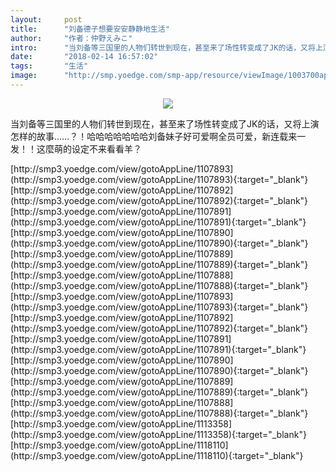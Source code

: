 ```yaml
---
layout:     post
title:      "刘备德子想要安安静静地生活"
author:     "作者：仲野えみこ"
intro:      "当刘备等三国里的人物们转世到现在，甚至来了场性转变成了JK的话，又将上演怎样的故事……？！哈哈哈哈哈哈哈刘备妹子好可爱啊全员可爱，新连载来一发！！这麼萌的设定不来看看羊？"
date:       "2018-02-14 16:57:02"
tags:       "生活"
image:      "http://smp.yoedge.com/smp-app/resource/viewImage/1003700appline.png"
---
```

<div style="text-align: center">
<p><img src="http://smp.yoedge.com/smp-app/resource/viewImage/1003700appline.png"/></p>
</div>
<p class="post-meta">
<span>当刘备等三国里的人物们转世到现在，甚至来了场性转变成了JK的话，又将上演怎样的故事……？！哈哈哈哈哈哈哈刘备妹子好可爱啊全员可爱，新连载来一发！！这麼萌的设定不来看看羊？</span>
</p>
[http://smp3.yoedge.com/view/gotoAppLine/1107893](http://smp3.yoedge.com/view/gotoAppLine/1107893){:target="_blank"}
[http://smp3.yoedge.com/view/gotoAppLine/1107892](http://smp3.yoedge.com/view/gotoAppLine/1107892){:target="_blank"}
[http://smp3.yoedge.com/view/gotoAppLine/1107891](http://smp3.yoedge.com/view/gotoAppLine/1107891){:target="_blank"}
[http://smp3.yoedge.com/view/gotoAppLine/1107890](http://smp3.yoedge.com/view/gotoAppLine/1107890){:target="_blank"}
[http://smp3.yoedge.com/view/gotoAppLine/1107889](http://smp3.yoedge.com/view/gotoAppLine/1107889){:target="_blank"}
[http://smp3.yoedge.com/view/gotoAppLine/1107888](http://smp3.yoedge.com/view/gotoAppLine/1107888){:target="_blank"}
[http://smp3.yoedge.com/view/gotoAppLine/1107893](http://smp3.yoedge.com/view/gotoAppLine/1107893){:target="_blank"}
[http://smp3.yoedge.com/view/gotoAppLine/1107892](http://smp3.yoedge.com/view/gotoAppLine/1107892){:target="_blank"}
[http://smp3.yoedge.com/view/gotoAppLine/1107891](http://smp3.yoedge.com/view/gotoAppLine/1107891){:target="_blank"}
[http://smp3.yoedge.com/view/gotoAppLine/1107890](http://smp3.yoedge.com/view/gotoAppLine/1107890){:target="_blank"}
[http://smp3.yoedge.com/view/gotoAppLine/1107889](http://smp3.yoedge.com/view/gotoAppLine/1107889){:target="_blank"}
[http://smp3.yoedge.com/view/gotoAppLine/1107888](http://smp3.yoedge.com/view/gotoAppLine/1107888){:target="_blank"}
[http://smp3.yoedge.com/view/gotoAppLine/1113358](http://smp3.yoedge.com/view/gotoAppLine/1113358){:target="_blank"}
[http://smp3.yoedge.com/view/gotoAppLine/1118110](http://smp3.yoedge.com/view/gotoAppLine/1118110){:target="_blank"}


